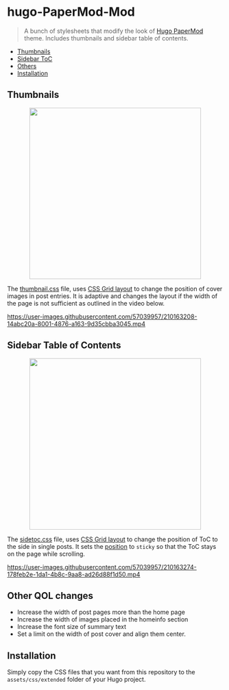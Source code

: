 # hugo-PaperMod-Mod
> A bunch of stylesheets that modify the look of [Hugo PaperMod](https://github.com/adityatelange/hugo-PaperMod) theme. Includes thumbnails and sidebar table of contents.

* [Thumbnails](#thumbnails)
* [Sidebar ToC](#sidebar-table-of-contents)
* [Others](#other-qol-changes)
* [Installation](#installation)


## Thumbnails
<p align="center"><img src="https://user-images.githubusercontent.com/57039957/210163094-3c6c6320-5767-4461-83b3-6c79c2d002e5.png" width="400"></p>

The [thumbnail.css](https://github.com/arashsm79/hugo-PaperMod-Mod/blob/main/assets/css/extended/thumbnail.css) file, uses [CSS Grid layout](https://www.w3.org/TR/css-grid-1/) to change the position of cover images in post entries. It is adaptive and changes the layout if the width of the page is not sufficient as outlined in the video below.

https://user-images.githubusercontent.com/57039957/210163208-14abc20a-8001-4876-a163-9d35cbba3045.mp4

## Sidebar Table of Contents
<p align="center"><img src="https://user-images.githubusercontent.com/57039957/210163280-5a72ee65-b459-4a89-9d15-98e6fa2dc3aa.png" width="400"></p>

The [sidetoc.css](https://github.com/arashsm79/hugo-PaperMod-Mod/blob/main/assets/css/extended/sidetoc.css) file, uses [CSS Grid layout](https://www.w3.org/TR/css-grid-1/) to change the position of ToC to the side in single posts. It sets the [position](https://developer.mozilla.org/en-US/docs/Web/CSS/position) to `sticky` so that the ToC stays on the page while scrolling.

https://user-images.githubusercontent.com/57039957/210163274-178feb2e-1da1-4b8c-9aa8-ad26d88f1d50.mp4

## Other QOL changes
* Increase the width of post pages more than the home page
* Increase the width of images placed in the homeinfo section
* Increase the font size of summary text
* Set a limit on the width of post cover and align them center.

## Installation
Simply copy the CSS files that you want from this repository to the `assets/css/extended` folder of your Hugo project.
